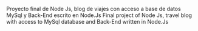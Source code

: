 Proyecto final de Node Js, blog de viajes con acceso a base de datos MySql y Back-End escrito en Node.Js 
Final project of Node Js, travel blog with access to MySql database and Back-End written in Node.Js


